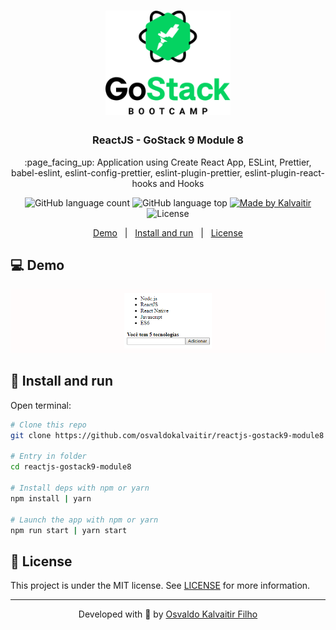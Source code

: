 <h1 align="center">
    <img src="/.github/assets/logo.png"
    width="200px"
    alt="Logo" />
</h1>

<h3 align="center">
  ReactJS - GoStack 9 Module 8
</h3>

<p align="center">
  :page_facing_up: Application using Create React App, ESLint, Prettier, babel-eslint, eslint-config-prettier, eslint-plugin-prettier, eslint-plugin-react-hooks and Hooks
</p>

<p align="center">
  <img alt="GitHub language count" src="https://img.shields.io/github/languages/count/osvaldokalvaitir/reactjs-gostack9-module8.svg?color=00A83A">

  <img alt="GitHub language top" src="https://img.shields.io/github/languages/top/osvaldokalvaitir/reactjs-gostack9-module8.svg?color=00A83A">

  <a href="https://kalvaitir.com/">
    <img alt="Made by Kalvaitir" src="https://img.shields.io/badge/made%20by-Kalvaitir-00A83A">
  </a>

  <img alt="License" src="https://img.shields.io/badge/license-MIT-00A83A">
</p>

<p align="center">
  <a href="#computer-demo">Demo</a>&nbsp;&nbsp;&nbsp;|&nbsp;&nbsp;&nbsp;<a href="#wrench-install-and-run">Install and run</a>&nbsp;&nbsp;&nbsp;|&nbsp;&nbsp;&nbsp;<a href="#memo-license">License</a>
</p>

## :computer: Demo

![Demo](/.github/assets/demo.png)

## :wrench: Install and run

Open terminal:

```sh
# Clone this repo
git clone https://github.com/osvaldokalvaitir/reactjs-gostack9-module8

# Entry in folder
cd reactjs-gostack9-module8

# Install deps with npm or yarn
npm install | yarn

# Launch the app with npm or yarn
npm run start | yarn start
```

## :memo: License

This project is under the MIT license. See [LICENSE](/LICENSE) for more information.

---

<p align="center">
Developed with 💚 by <a href="https://www.linkedin.com/in/osvaldokalvaitir">Osvaldo Kalvaitir Filho</a>
</p>
